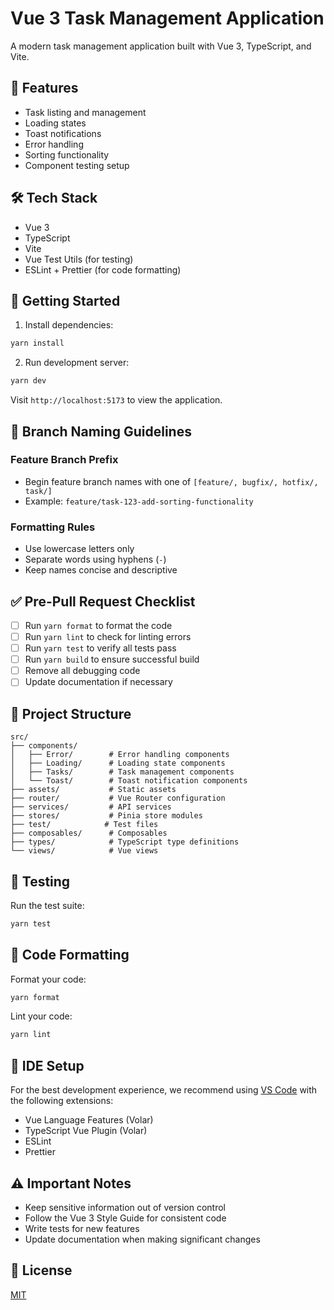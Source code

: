 # Vue 3 Task Management Application

A modern task management application built with Vue 3, TypeScript, and Vite.

## 🚀 Features

- Task listing and management
- Loading states
- Toast notifications
- Error handling
- Sorting functionality
- Component testing setup

## 🛠️ Tech Stack

- Vue 3
- TypeScript
- Vite
- Vue Test Utils (for testing)
- ESLint + Prettier (for code formatting)

## 🔧 Getting Started

1. Install dependencies:

```bash
yarn install
```

2. Run development server:

```bash
yarn dev
```

Visit `http://localhost:5173` to view the application.

## 🌿 Branch Naming Guidelines

### Feature Branch Prefix

- Begin feature branch names with one of `[feature/, bugfix/, hotfix/, task/]`
- Example: `feature/task-123-add-sorting-functionality`

### Formatting Rules

- Use lowercase letters only
- Separate words using hyphens (`-`)
- Keep names concise and descriptive

## ✅ Pre-Pull Request Checklist

- [ ] Run `yarn format` to format the code
- [ ] Run `yarn lint` to check for linting errors
- [ ] Run `yarn test` to verify all tests pass
- [ ] Run `yarn build` to ensure successful build
- [ ] Remove all debugging code
- [ ] Update documentation if necessary

## 📁 Project Structure

```
src/
├── components/
│   ├── Error/        # Error handling components
│   ├── Loading/      # Loading state components
│   ├── Tasks/        # Task management components
│   └── Toast/        # Toast notification components
├── assets/           # Static assets
├── router/           # Vue Router configuration
├── services/         # API services
├── stores/           # Pinia store modules
├── test/            # Test files
├── composables/      # Composables
├── types/            # TypeScript type definitions
└── views/            # Vue views
```

## 🧪 Testing

Run the test suite:

```bash
yarn test
```

## 💅 Code Formatting

Format your code:

```bash
yarn format
```

Lint your code:

```bash
yarn lint
```

## 🔧 IDE Setup

For the best development experience, we recommend using [VS Code](https://code.visualstudio.com/) with the following extensions:

- Vue Language Features (Volar)
- TypeScript Vue Plugin (Volar)
- ESLint
- Prettier

## ⚠️ Important Notes

- Keep sensitive information out of version control
- Follow the Vue 3 Style Guide for consistent code
- Write tests for new features
- Update documentation when making significant changes

## 📝 License

[MIT](LICENSE)
